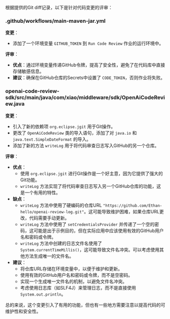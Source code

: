 根据提供的Git diff记录，以下是针对代码变更的评审：

### .github/workflows/main-maven-jar.yml
**变更**：
- 添加了一个环境变量 `GITHUB_TOKEN` 到 `Run Code Review` 作业的运行环境中。

**评审**：
- **优点**：通过环境变量传递GitHub令牌，提高了安全性，避免了在代码库中直接存储敏感信息。
- **建议**：确保在GitHub仓库的Secrets中设置了 `CODE_TOKEN`，否则作业将失败。

### openai-code-review-sdk/src/main/java/com/xiao/middleware/sdk/OpenAiCodeReview.java
**变更**：
- 引入了新的依赖项 `org.eclipse.jgit` 用于Git操作。
- 更改了 `OpenAiCodeReview` 类的导入语句，添加了对 `java.io` 和 `java.text.SimpleDateFormat` 的导入。
- 添加了新的方法 `writeLog` 用于将代码审查日志写入GitHub的另一个仓库。

**评审**：
- **优点**：
  - 使用 `org.eclipse.jgit` 进行Git操作是一个好主意，因为它提供了强大的Git功能。
  - `writeLog` 方法实现了将代码审查日志写入另一个GitHub仓库的功能，这是一个有用的特性。
- **缺点**：
  - `writeLog` 方法中使用了硬编码的仓库URL `"https://github.com/Ethan-hello/openai-review-log.git"`。这可能导致维护困难，如果仓库URL更改，代码需要手动更新。
  - `writeLog` 方法中使用了 `setCredentialsProvider` 并传递了一个空的密码，这可能是出于示例目的，但在实际应用中应该使用有效的GitHub用户名和密码或令牌。
  - `writeLog` 方法中创建的日志文件名使用了 `System.currentTimeMillis()`，这可能导致文件名冲突。可以考虑使用其他方法生成唯一的文件名。
- **建议**：
  - 将仓库URL存储在环境变量中，以便于维护和更新。
  - 使用有效的GitHub用户名和密码或令牌，而不是空密码。
  - 实现一个生成唯一文件名的机制，以避免文件名冲突。
  - 考虑使用日志库（如SLF4J）来管理日志，而不是直接使用 `System.out.println`。

总的来说，这个变更引入了有用的功能，但也有一些地方需要注意以提高代码的可维护性和安全性。
